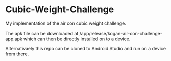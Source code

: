 # Cubic-Weight-Challenge
My implementation of the air con cubic weight challenge.

The apk file can be downloaded at /app/release/kogan-air-con-challenge-app.apk which can then be directly installed on to a device.

Alternativaely this repo can be cloned to Android Studio and run on a device from there.
